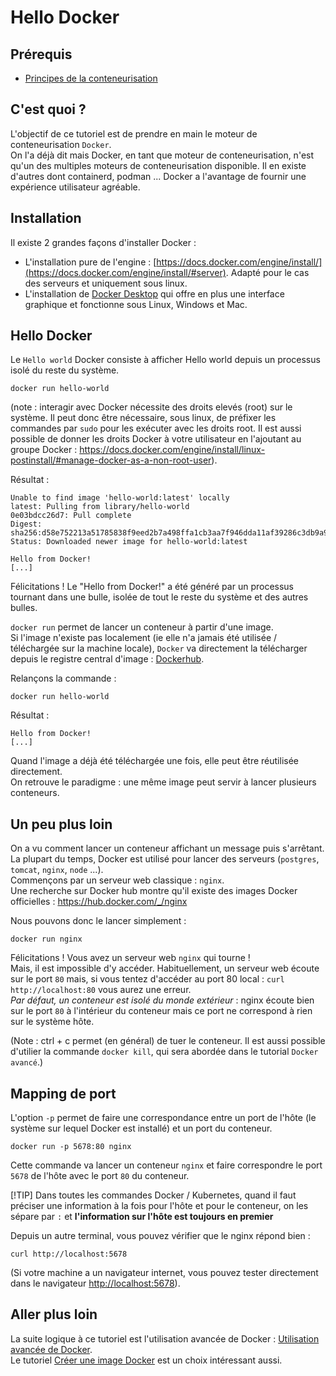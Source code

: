 # Hello Docker

## Prérequis

- [Principes de la conteneurisation](../../conteneurisation/principes/README.md)

## C'est quoi ?

L'objectif de ce tutoriel est de prendre en main le moteur de conteneurisation `Docker`.  
On l'a déjà dit mais Docker, en tant que moteur de conteneurisation, n'est qu'un des multiples moteurs de conteneurisation disponible. Il en existe d'autres dont containerd, podman ... Docker a l'avantage de fournir une expérience utilisateur agréable.

## Installation

Il existe 2 grandes façons d'installer Docker :

- L'installation pure de l'engine : [https://docs.docker.com/engine/install/](https://docs.docker.com/engine/install/#server). Adapté pour le cas des serveurs et uniquement sous linux.
- L'installation de [Docker Desktop](https://docs.docker.com/engine/install/#desktop) qui offre en plus une interface graphique et fonctionne sous Linux, Windows et Mac.

## Hello Docker

Le `Hello world` Docker consiste à afficher Hello world depuis un processus isolé du reste du système.

```
docker run hello-world
```

(note : interagir avec Docker nécessite des droits elevés (root) sur le système. Il peut donc être nécessaire, sous linux, de préfixer les commandes par `sudo` pour les exécuter avec les droits root. Il est aussi possible de donner les droits Docker à votre utilisateur en l'ajoutant au groupe Docker : https://docs.docker.com/engine/install/linux-postinstall/#manage-docker-as-a-non-root-user).

Résultat :

```
Unable to find image 'hello-world:latest' locally
latest: Pulling from library/hello-world
0e03bdcc26d7: Pull complete
Digest: sha256:d58e752213a51785838f9eed2b7a498ffa1cb3aa7f946dda11af39286c3db9a9
Status: Downloaded newer image for hello-world:latest

Hello from Docker!
[...]
```  

Félicitations ! Le "Hello from Docker!" a été généré par un processus tournant dans une bulle, isolée de tout le reste du système et des autres bulles.  

`docker run` permet de lancer un conteneur à partir d'une image.  
Si l'image n'existe pas localement (ie elle n'a jamais été utilisée / téléchargée sur la machine locale), `Docker` va directement la télécharger depuis le registre central d'image : [Dockerhub](https://hub.docker.com/).

Relançons la commande :

```
docker run hello-world
```

Résultat :

```
Hello from Docker!
[...]
```

Quand l'image a déjà été téléchargée une fois, elle peut être réutilisée directement.  
On retrouve le paradigme : une même image peut servir à lancer plusieurs conteneurs.

## Un peu plus loin

On a vu comment lancer un conteneur affichant un message puis s'arrêtant.  
La plupart du temps, Docker est utilisé pour lancer des serveurs (`postgres`, `tomcat`, `nginx`, `node` ...).  
Commençons par un serveur web classique : `nginx`.  
Une recherche sur Docker hub montre qu'il existe des images Docker officielles : https://hub.docker.com/_/nginx

Nous pouvons donc le lancer simplement :

```
docker run nginx
```

Félicitations ! Vous avez un serveur web `nginx` qui tourne !  
Mais, il est impossible d'y accéder. Habituellement, un serveur web écoute sur le port `80` mais, si vous tentez d'accéder au port 80 local : `curl http://localhost:80` vous aurez une erreur.  
_Par défaut, un conteneur est isolé du monde extérieur_ : nginx écoute bien sur le port `80` à l'intérieur du conteneur mais ce port ne correspond à rien sur le système hôte.

(Note : ctrl + c permet (en général) de tuer le conteneur. Il est aussi possible d'utilier la commande `docker kill`, qui sera abordée dans le tutorial `Docker avancé`.)

## Mapping de port

L'option `-p` permet de faire une correspondance entre un port de l'hôte (le système sur lequel Docker est installé) et un port du conteneur.

```
docker run -p 5678:80 nginx
```

Cette commande va lancer un conteneur `nginx` et faire correspondre le port `5678` de l'hôte avec le port `80` du conteneur.  

[!TIP]
Dans toutes les commandes Docker / Kubernetes, quand il faut préciser une information à la fois pour l'hôte et pour le conteneur, on les sépare par `:` et **l'information sur l'hôte est toujours en premier**

Depuis un autre terminal, vous pouvez vérifier que le nginx répond bien :

```
curl http://localhost:5678
```

(Si votre machine a un navigateur internet, vous pouvez tester directement dans le navigateur [http://localhost:5678](http://localhost:5678)).

## Aller plus loin

La suite logique à ce tutoriel est l'utilisation avancée de Docker : [Utilisation avancée de Docker](../avance).  
Le tutoriel [Créer une image Docker](../creer-image) est un choix intéressant aussi.
